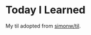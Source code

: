 # Today I Learned

My til adopted from [simonw/til](https://github.com/simonw/til).

<!-- index starts -->
<!-- index ends -->
